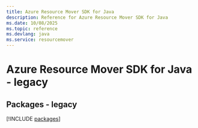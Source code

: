 ```yaml
---
title: Azure Resource Mover SDK for Java
description: Reference for Azure Resource Mover SDK for Java
ms.date: 10/08/2025
ms.topic: reference
ms.devlang: java
ms.service: resourcemover
---
```

# Azure Resource Mover SDK for Java - legacy
## Packages - legacy
[!INCLUDE [packages](resource-mover-index.md)]
